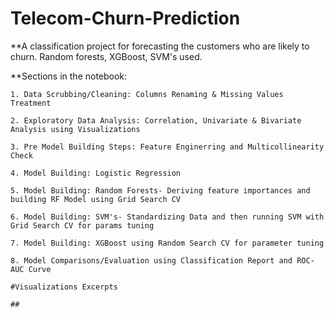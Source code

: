# Telecom-Churn-Prediction

**A classification project for forecasting the customers who are likely to churn. Random forests, XGBoost, SVM's used.

**Sections in the notebook:
    
    1. Data Scrubbing/Cleaning: Columns Renaming & Missing Values Treatment

    2. Exploratory Data Analysis: Correlation, Univariate & Bivariate Analysis using Visualizations
    
    3. Pre Model Building Steps: Feature Enginerring and Multicollinearity Check
    
    4. Model Building: Logistic Regression
    
    5. Model Building: Random Forests- Deriving feature importances and building RF Model using Grid Search CV
    
    6. Model Building: SVM's- Standardizing Data and then running SVM with Grid Search CV for params tuning
    
    7. Model Building: XGBoost using Random Search CV for parameter tuning
    
    8. Model Comparisons/Evaluation using Classification Report and ROC-AUC Curve
    
    #Visualizations Excerpts
    
    ##
